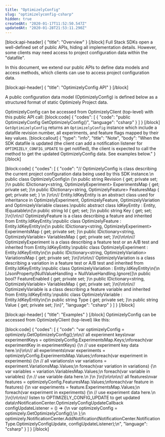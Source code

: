 ```yaml
---
title: "OptimizelyConfig"
slug: "optimizelyconfig-csharp"
hidden: true
createdAt: "2020-01-17T11:52:50.547Z"
updatedAt: "2020-01-28T21:53:11.290Z"
---
```

[block:api-header]
{
  "title": "Overview"
}
[/block]
Full Stack SDKs open a well-defined set of public APIs, hiding all implementation details. However, some clients may need access to project configuration data within the "datafile". 

In this document, we extend our public APIs to define data models and access methods, which clients can use to access project configuration data. 

[block:api-header]
{
  "title": "OptimizelyConfig API"
}
[/block]

A public configuration data model (OptimizelyConfig) is defined below as a structured format of static Optimizely Project data.

OptimizelyConfig can be accessed from OptimizelyClient (top-level) with this public API call:
[block:code]
{
  "codes": [
    {
      "code": "public OptimizelyConfig GetOptimizelyConfig()",
      "language": "csharp"
    }
  ]
}
[/block]
`GetOptimizelyConfig` returns an `OptimizelyConfig` instance which include a datafile revision number, all experiments, and feature flags mapped by their key values.
[block:callout]
{
  "type": "info",
  "title": "Note",
  "body": "When the SDK datafile is updated (the client can add a notification listener for `OPTIMIZELY_CONFIG_UPDATE` to get notified), the client is expected to call the method to get the updated OptimizelyConfig data. See examples below."
}
[/block]

[block:code]
{
  "codes": [
    {
      "code": "// OptimizelyConfig is class describing the current project configuration data being used by this SDK instance.\n public class OptimizelyConfig\n {\n   public string Revision { get; private set; }\n   public IDictionary<string, OptimizelyExperiment> ExperimentsMap { get; private set; }\n   public IDictionary<string, OptimizelyFeature> FeaturesMap { get; private set; }        \n }\n\n// Entity.IdKeyEntity is an abstract class used for inheritance in OptimizelyExperiment, OptimizelyFeature, OptimizelyVariation and OptimizelyVariable classes.\npublic abstract class IdKeyEntity : Entity, IEquatable<object>\n{\n  public string Id { get; set; }\n  public string Key { get; set; }\n}\n\n// OptimizelyFeature is a class describing a feature and inherited from Entity.IdKeyEntity.\npublic class OptimizelyFeature : Entity.IdKeyEntity\n{\n  public IDictionary<string, OptimizelyExperiment> ExperimentsMap { get; private set; }\n  public IDictionary<string, OptimizelyVariable> VariablesMap { get; private set; }\n}\n\n\n// OptimizelyExperiment is a class describing a feature test or an A/B test and inherited from Entity.IdKeyEntity.\npublic class OptimizelyExperiment : Entity.IdKeyEntity\n{\n  public IDictionary<string, OptimizelyVariation> VariationsMap { get; private set; }\n}\n\n\n// OptimizelyVariation is a class describing a variation in a feature test or A/B test and inherited from Entity.IdKeyEntity.\npublic class OptimizelyVariation : Entity.IdKeyEntity\n{\n  [JsonProperty(NullValueHandling = NullValueHandling.Ignore)]\n  public bool? FeatureEnabled { get; private set; }\n  public IDictionary<string, OptimizelyVariable> VariablesMap { get; private set; }\n}\n\n\n// OptimizelyVariable is a class describing a feature variable and inherited from Entity.IdKeyEntity.\npublic class OptimizelyVariable : Entity.IdKeyEntity\n{\n  public string Type { get; private set; }\n  public string Value { get; private set; }\n}",
      "language": "csharp"
    }
  ]
}
[/block]

[block:api-header]
{
  "title": "Examples"
}
[/block]
OptimizelyConfig can be accessed from OptimizelyClient (top-level) like this:

[block:code]
{
  "codes": [
    {
      "code": "var optimizelyConfig = optimizely.GetOptimizelyConfig();\n\n// all experiment keys\nvar experimentKeys = optimizelyConfig.ExperimentsMap.Keys;\nforeach(var experimentKey in experimentKeys) {\n  // use experiment key data here.\n}\n\n// all experiments\nvar experiments = optimizelyConfig.ExperimentsMap.Values;\nforeach(var experiment in experiments) {\n  // all variations\n  var variations = experiment.VariationsMap.Values;\n  foreach(var variation in variations) {\n    var variables = variation.VariablesMap.Values;\n    foreach(var variable in variables) {\n      // use variable data here.\n    }\n  }\n}\n\n\n\n// all features\nvar features = optimizelyConfig.FeaturesMap.Values;\nforeach(var feature in features) {\n  var experiments = feature.ExperimentsMap.Values;\n  foreach(var experiment in experiments) {\n    // use experiment data here.\n  }\n}\n\n\n// listen to OPTIMIZELY_CONFIG_UPDATE to get updated data\nNotificationCenter.OptimizelyConfigUpdateCallback configUpdateListener = () => {\n                    var optimizelyConfig = optimizely.GetOptimizelyConfig();\n                };\n                optimizely.NotificationCenter.AddNotification(NotificationCenter.NotificationType.OptimizelyConfigUpdate, configUpdateListener);\n",
      "language": "csharp"
    }
  ]
}
[/block]